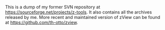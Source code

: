 This is a dump of my former SVN repository at https://sourceforge.net/projects/z-tools. It also contains all the archives released by me. More recent and maintained version of zView can be found at https://github.com/th-otto/zview.

